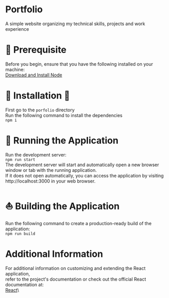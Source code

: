 # Portfolio
A simple website organizing my technical skills, projects and work experience

# :book: Prerequisite
Before you begin, ensure that you have the following installed on your machine:\
[Download and Install Node](https://nodejs.org/en/download)

# :hammer: Installation :wrench:
First go to the ```porfolio``` directory\
Run the following command to install the dependencies\
```npm i ```

# :running: Running the Application
Run the development server:\
```npm run start```\
The development server will start and automatically open a new browser window or tab with the running application.\
If it does not open automatically, you can access the application by visiting http://localhost:3000 in your web browser.

# :sailboat: Building the Application
Run the following command to create a production-ready build of the application:\
```npm run build```

# Additional Information
For additional information on customizing and extending the React application,\
refer to the project's documentation or check out the official React documentation at:\
[React](https://react.dev/)\
